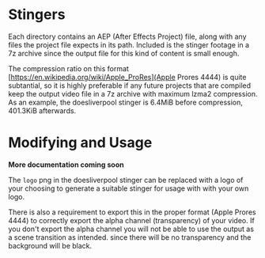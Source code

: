 # Stingers

Each directory contains an AEP (After Effects Project) file, along with any files the project file expects in its path. Included is the stinger footage in a 7z archive since the output file for this kind of content is small enough. 

The compression ratio on this format [https://en.wikipedia.org/wiki/Apple_ProRes](Apple Prores 4444) is quite subtantial, so it is highly preferable if any future projects that are compiled keep the output video file in a 7z archive with maximum lzma2 compression. As an example, the doesliverpool stinger is 6.4MiB before compression, 401.3KiB afterwards.

# Modifying and Usage

**More documentation coming soon**

The `logo` png in the doesliverpool stinger can be replaced with a logo of your choosing to generate a suitable stinger for usage with with your own logo. 

There is also a requirement to export this in the proper format (Apple Prores 4444) to correctly export the alpha channel (transparency) of your video. If you don't export the alpha channel you will not be able to use the output as a scene transition as intended. since there will be no transparency and the background will be black.

